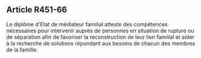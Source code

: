 ## Article R451-66

Le diplôme d'Etat de médiateur familial atteste des compétences nécessaires pour intervenir auprès de
personnes en situation de rupture ou de séparation afin de favoriser la reconstruction de leur lien familial et
aider à la recherche de solutions répondant aux besoins de chacun des membres de la famille.

